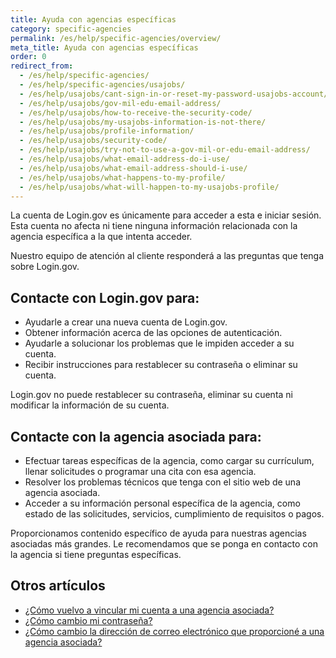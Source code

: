 ```yaml
---
title: Ayuda con agencias específicas
category: specific-agencies
permalink: /es/help/specific-agencies/overview/
meta_title: Ayuda con agencias específicas
order: 0
redirect_from:
  - /es/help/specific-agencies/
  - /es/help/specific-agencies/usajobs/
  - /es/help/usajobs/cant-sign-in-or-reset-my-password-usajobs-account/
  - /es/help/usajobs/gov-mil-edu-email-address/
  - /es/help/usajobs/how-to-receive-the-security-code/
  - /es/help/usajobs/my-usajobs-information-is-not-there/
  - /es/help/usajobs/profile-information/
  - /es/help/usajobs/security-code/
  - /es/help/usajobs/try-not-to-use-a-gov-mil-or-edu-email-address/
  - /es/help/usajobs/what-email-address-do-i-use/
  - /es/help/usajobs/what-email-address-should-i-use/
  - /es/help/usajobs/what-happens-to-my-profile/
  - /es/help/usajobs/what-will-happen-to-my-usajobs-profile/
---
```


La cuenta de Login.gov es únicamente para acceder a esta e iniciar sesión. Esta cuenta no afecta ni tiene ninguna información relacionada con la agencia específica a la que intenta acceder.

Nuestro equipo de atención al cliente responderá a las preguntas que tenga sobre Login.gov.

## Contacte con Login.gov para:
* Ayudarle a crear una nueva cuenta de Login.gov.
* Obtener información acerca de las opciones de autenticación.
* Ayudarle a solucionar los problemas que le impiden acceder a su cuenta.
* Recibir instrucciones para restablecer su contraseña o eliminar su cuenta.

Login.gov no puede restablecer su contraseña, eliminar su cuenta ni modificar la información de su cuenta.

## Contacte con la agencia asociada para:
* Efectuar tareas específicas de la agencia, como cargar su currículum, llenar solicitudes o programar una cita con esa agencia.
* Resolver los problemas técnicos que tenga con el sitio web de una agencia asociada.
* Acceder a su información personal específica de la agencia, como estado de las solicitudes, servicios, cumplimiento de requisitos o pagos.

Proporcionamos contenido específico de ayuda para nuestras agencias asociadas más grandes. Le recomendamos que se ponga en contacto con la agencia si tiene preguntas específicas.


## Otros artículos

* [¿Cómo vuelvo a vincular mi cuenta a una agencia asociada?](/es/help/manage-your-account/relink-your-accounts/)
* [¿Cómo cambio mi contraseña?](/es/help/manage-your-account/change-your-password/)
* [¿Cómo cambio la dirección de correo electrónico que proporcioné a una agencia asociada?](/es/help/manage-your-account/change-partner-email-address/)
